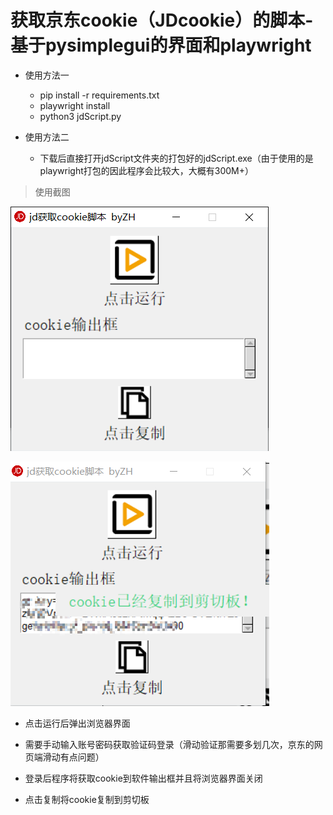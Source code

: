 # 获取京东cookie（JDcookie）的脚本-基于pysimplegui的界面和playwright

- 使用方法一
  - pip install -r requirements.txt
  - playwright install 
  - python3 jdScript.py

- 使用方法二
  - 下载后直接打开jdScript文件夹的打包好的jdScript.exe（由于使用的是playwright打包的因此程序会比较大，大概有300M+）

> 使用截图

![image-20220702103858333](.\img\image-20220702103858333.png)

![image-20220702104055141](.\img\image-20220702104055141.png)

- 点击运行后弹出浏览器界面
- 需要手动输入账号密码获取验证码登录（滑动验证那需要多划几次，京东的网页端滑动有点问题）
- 登录后程序将获取cookie到软件输出框并且将浏览器界面关闭

- 点击复制将cookie复制到剪切板
